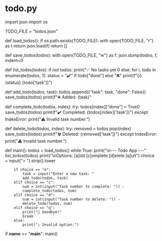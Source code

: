 # todo.py
import json
import os

TODO_FILE = "todos.json"

def load_todos():
    if os.path.exists(TODO_FILE):
        with open(TODO_FILE, "r") as t
            return json.load(f)
    return []

def save_todos(todos):
    with open(TODO_FILE, "w") as f:
        json.dump(todos, f, indent=0

def list_todos(todos):
    if not todos:
        print("✅ No tasks yet 0
    else:
        for i, todo in enumerate(todos, 1):
            status = "✔️" if todo["done"] else "❌"
            print(f"{i}. {status} {todo['task']}")

def add_todo(todos, task):
    todos.append({"task": task, "done": False})
    save_todos(todos)
    print(f"➕ Added: {task}"

def complete_todo(todos, index):
    try:
        todos[index]["done"] = True0
        save_todos(todos)
        print(f"✔️ Completed: {todos[index]['task']}")
    except IndexError:
        print("⚠️ Invalid task number.")

def delete_todo(todos, index):
    try:
        removed = todos.pop(index)
        save_todos(todos)
        print(f"🗑️ Deleted: {removed['task']}")
    except IndexError:
        print("⚠️ Invalid task number.")

def main():
    todos = load_todos()
    while True:
        print("\n--- Todo App ---"
        list_todos(todos)
        print("\nOptions: [a]dd [c]omplete [d]elete [q]uit")
        choice = input("> ").strip().lower

        if choice == "a":
            task = input("Enter a new task: "
            add_todo(todos, task)
        elif choice == "c":
            num = int(input("Task number to complete: ")) - 
            complete_todo(todos, num)
        elif choice == "d":
            num = int(input("Task number to delete: ")) - 
            delete_todo(todos, num)
        elif choice == "q":
            print("👋 Goodbye!"
            break
        else:
            print("⚠️ Invalid option.")

if __name__ == "__main__":
    main()

